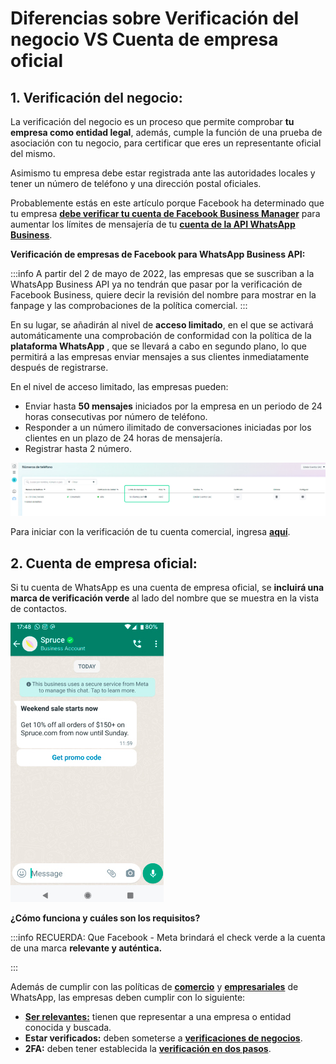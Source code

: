 # Diferencias sobre Verificación del negocio VS Cuenta de empresa oficial

   ## 1. Verificación del negocio:
La verificación del negocio es un proceso que permite comprobar **tu empresa como entidad legal**, además, cumple la función de una prueba de asociación con tu negocio, para certificar que eres un representante oficial del mismo.

Asimismo tu empresa debe estar registrada ante las autoridades locales y tener un número de teléfono y una dirección postal oficiales.

Probablemente estás en este artículo porque Facebook ha determinado que tu empresa **[debe verificar tu cuenta de Facebook Business Manager](https://www.facebook.com/business/help/2058515294227817?id=180505742745347)** para aumentar los límites de mensajería de tu **[cuenta de la API WhatsApp Business](https://buho.la/ayuda/productos/chat-buho/que-es-whatsapp-api-precios-y-requisitos)**.

**Verificación de empresas de Facebook para WhatsApp Business API:**

:::info
A partir del 2 de mayo de 2022, las empresas que se suscriban a la WhatsApp Business API ya no tendrán que pasar por la verificación de Facebook Business, quiere decir la revisión del nombre para mostrar en la fanpage y las comprobaciones de la política comercial.
:::

En su lugar, se añadirán al nivel de **acceso limitado**, en el que se activará automáticamente una comprobación de conformidad con la política de la **plataforma WhatsApp** , que se llevará a cabo en segundo plano, lo que permitirá a las empresas enviar mensajes a sus clientes inmediatamente después de registrarse.

En el nivel de acceso limitado, las empresas pueden:

* Enviar hasta **50 mensajes** iniciados por la empresa en un periodo de 24 horas consecutivas por número de teléfono.
* Responder a un número ilimitado de conversaciones iniciadas por los clientes en un plazo de 24 horas de mensajería.
* Registrar hasta 2 número.

![Alt text](img/verificacionvs_01.jpg)

Para iniciar con la verificación de tu cuenta comercial, ingresa **[aquí](../whatsapp-api-facebook/Pasos-para-la-verificaci%C3%B3n-del-negocio-y-requisitos.md)**.

## 2.  Cuenta de empresa oficial:
Si tu cuenta de WhatsApp es una cuenta de empresa oficial, se **incluirá una marca de verificación verde** al lado del nombre que se muestra en la vista de contactos.

![Alt text](img/verificacionvs_02.jpg)

**¿Cómo funciona y cuáles son los requisitos?**

:::info RECUERDA:
Que Facebook - Meta brindará el check verde a la cuenta de una marca **relevante y auténtica.**

:::

 Además de cumplir con las políticas de **[comercio](https://l.facebook.com/l.php?u=https%3A%2F%2Fwww.whatsapp.com%2Flegal%2Fcommerce-policy%2F&h=AT1g5D-lm4zr5y8_6xyZ5O8unl8AS90Jb6EvY0HJCMsZujH3SrKcBXGeY313Ez_P_RmLwMKSoCxLof_t2difQ6XzrC_Cz0Ihttjuorfm3AMHPIXmTy-oO8RrMF-BvDuti6rkx6AkMK--SdxVJWFpiQ)** y **[empresariales](https://l.facebook.com/l.php?u=https%3A%2F%2Fwww.whatsapp.com%2Flegal%2Fbusiness-policy&h=AT3EXrfk309CoLe-DIwGnDfdOVM6BmXFtlP8h-_g00T92V6TSf8iukBBWx2ShEepkLjfozAfN0zHnFe70tWA4_ii9F3myLdn-XZPFG9UB_A9wSz23VDh5BAgvqh2hZx3VoC7INNgpqhe-K7si9YuloDNs-ie6DrrLYw)** de WhatsApp, las empresas deben cumplir con lo siguiente:

* **[Ser relevantes:](https://developers.facebook.com/docs/whatsapp/overview/business-accounts/#notability)** tienen que representar a una empresa o entidad conocida y buscada.
* **Estar verificados:** deben someterse a **[verificaciones de negocios](https://www.facebook.com/business/help/2058515294227817?id=180505742745347)**.
* **2FA:** deben tener establecida la **[verificación en dos pasos](https://developers.facebook.com/docs/whatsapp/api/settings/two-step-verification)**.



